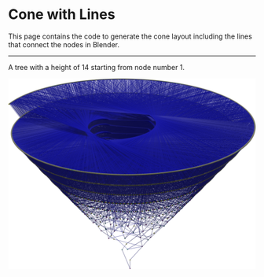 # Cone with Lines

This page contains the code to generate the cone layout including the lines that connect the nodes in Blender.

<!-- This page contains the code to generate the cone layout with in Blender. -->

---

A tree with a height of 14 starting from node number 1.

![](cone_lines.png)
